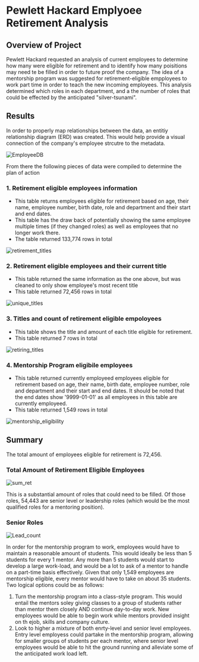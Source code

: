# Pewlett Hackard Emplyoee Retirement Analysis
## Overview of Project
Pewlett Hackard requested an analysis of current employees to determine how many were eligible for retirement and to identify how many poisitions may need te be filled in order to future proof the company. The idea of a mentorship program was suggested for retirement-eligible empployees to work part time in order to teach the new incoming employees. This analysis determined which roles in each department, and a the number of roles that could be effected by the anticipated "silver-tsunami".

## Results
In order to properly map relationships between the data, an entitiy relationship diagram (ERD) was created. This would help provide a visual connection of the company's employee strcutre to the metadata.

![EmployeeDB](https://user-images.githubusercontent.com/102814578/172492861-a661f308-9c3f-45f8-a67a-1309df25bf2b.png)

From there the following pieces of data were compiled to determine the plan of action
### 1. Retirement eligible employees information
  - This table returns employees eligible for retirement based on age, their name, employee number, birth date, role and department and their start and end dates.
  - This table has the draw back of potentially showing the same employee multiple times (if they changed roles) as well as employees that no longer work there. 
  - The table returned 133,774 rows in total
  
![retirement_titles](https://user-images.githubusercontent.com/102814578/172496362-76194da2-e3cc-454a-b895-8fbc0e0963ce.png)

### 2. Retirement eligible employees and their current title
  - This table returned the same information as the one above, but was cleaned  to only show employee's most recent title
  - This table returned 72,456 rows in total
  
![unique_titles](https://user-images.githubusercontent.com/102814578/172496911-b040a832-e6c6-4293-8606-f3fe4690ac64.png)

### 3. Titles and count of retirement eligible empoloyees
  - This table shows the title and amount of each title eligible for retirement.
  - This table returned 7 rows in total
  
![retiring_titles](https://user-images.githubusercontent.com/102814578/172961475-66d5e775-cf6d-4a98-961b-977060663f90.png)

### 4. Mentorship Program eligibile employees
  - This table returned currently employeed employees eligible for retirement based on age, their name, birth date, employee number, role and department and their start and end dates. It should be noted that the end dates show '9999-01-01' as all employees in this table are currently employeed.
  - This table returned 1,549 rows in total
  
![mentorship_eligibility](https://user-images.githubusercontent.com/102814578/172499098-93f1a071-aeb0-444c-afb1-7b32f2061423.png)

## Summary
The total amount of employees eligible for retirement is 72,456. 

### Total Amount of Retirement Eligible Employees
![sum_ret](https://user-images.githubusercontent.com/102814578/172981008-2dd46f2d-6fd0-4152-aebf-fbd84878e6c8.png)

This is a substantial amount of roles that could need to be filled. Of those roles, 54,443 are senior level or leadership roles (which would be the most qualified roles for a mentoring position).
### Senior Roles

![Lead_count](https://user-images.githubusercontent.com/102814578/172965683-900ddb4c-8f02-42d5-bd92-95d5c28d6054.png)

In order for the mentorship program to work, employees would have to maintain a reasonable amount of students. This would ideally be less than 5 students for every 1 mentor. Any more than 5 students would start to develop a large work-load, and would be a lot to ask of a mentor to handle on a part-time basis effectively. Given that only 1,549 employees are mentorship eligible, every mentor would have to take on about 35 students. Two logical options could be as follows:
1. Turn the mentorship program into a class-style program. This would entail the mentors soley giving classes to a group of students rather than mentor them closely AND continue day-to-day work. New employees would be able to begin work while mentors provided insight on th ejob, skills and company culture. 
2. Look to higher a mixture of both enrty-level and senior level employees. Entry level employess could partake in the mentorship program, allowing for smaller groups of students per each mentor, where senior level employees would be able to hit the ground running and alleviate some of the anticipated work load left.
